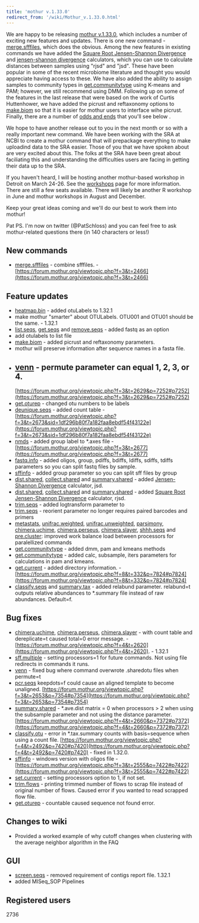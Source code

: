 ```yaml
---
title: 'mothur v.1.33.0'
redirect_from: '/wiki/Mothur_v.1.33.0.html'
---
```

We are happy to be releasing [mothur
v.1.33.0](/wiki/mothur_v.1.33.0), which includes a number of
exciting new features and updates. There is one new command -
[merge.sfffiles](/wiki/merge.sfffiles), which does the obvious.
Among the new features in existing commands we have added the [Square
Root Jensen-Shannon
Divergence](/wiki/Square_Root_Jensen-Shannon_Divergence) and
[jensen-shannon divergence](/wiki/Jensen-Shannon_Divergence)
calculators, which you can use to calculate distances between samples
using "rjsd" and "jsd". These have been popular in some of the
recent microbiome literature and thought you would appreciate having
access to these. We have also added the ability to assign samples to
community types in [get.communitytype](/wiki/get.communitytype)
using K-means and PAM; however, we still recommend using DMM. Following
up on some of the features in the last release that were based on the
work of Curtis Huttenhower, we have added the picrust and reftaxonomy
options to [make.biom](/wiki/make.biom) so that it is easier for
mothur users to interface wihe picrust. Finally, there are a number of
[odds and ends](/wiki/mothur_v.1.33.0#feature-updates) that you'll see below .

We hope to have another release out to you in the next month or so with
a really important new command. We have been working with the SRA at
NCBI to create a mothur command that will prepackage everything to make
uploadind data to the SRA easier. Those of you that we have spoken about
are very excited about this. The folks at the SRA have been great about
faciliating this and understanding the difficulties users are facing in
getting their data up to the SRA.

If you haven't heard, I will be hosting another mothur-based workshop
in Detroit on March 24-26. See the [workshops](/wiki/Workshops)
page for more information. There are still a few seats available. There
will likely be another R workshop in June and mothur workshops in August
and December.

Keep your great ideas coming and we'll do our best to work them into
mothur!

Pat PS. I'm now on twitter (\@PatSchloss) and you can feel free to ask
mothur-related questions there (in 140 characters or less!)

## New commands

-   [merge.sfffiles](/wiki/merge.sfffiles) - combine sfffiles. -
    [https://forum.mothur.org/viewtopic.php?f=3&t=2466](https://forum.mothur.org/viewtopic.php?f=3&t=2466)

## Feature updates

-   [heatmap.bin](/wiki/heatmap.bin) - added otuLabels to 1.32.1
-   make mothur "smarter" about OTULabels. OTU001 and OTU01 should be
    the same. - 1.32.1
-   [list.seqs](/wiki/list.seqs), [get.seqs](/wiki/get.seqs)
    and [remove.seqs](/wiki/remove.seqs) - added fastq as an option
-   add otulabels to list file
-   [make.biom](/wiki/make.biom) - added picrust and reftaxonomy
    parameters.
-   mothur will preserve information after sequence names in a fasta
    file.
-   [venn](/wiki/venn) - permute parameter can equal 1, 2, 3, or 4.
    -
    [https://forum.mothur.org/viewtopic.php?f=3&t=2629&p=7252#p7252](https://forum.mothur.org/viewtopic.php?f=3&t=2629&p=7252#p7252)
-   [get.oturep](/wiki/get.oturep) - changed otu numbers to be
    labels
-   [deunique.seqs](/wiki/deunique.seqs) - added count table -
    [https://forum.mothur.org/viewtopic.php?f=3&t=2673&sid=1df296b80f7a182faa8ebdf54f43122e](https://forum.mothur.org/viewtopic.php?f=3&t=2673&sid=1df296b80f7a182faa8ebdf54f43122e)
-   [nmds](/wiki/nmds) - added group label to \*.axes file -
    [https://forum.mothur.org/viewtopic.php?f=3&t=2677](https://forum.mothur.org/viewtopic.php?f=3&t=2677)
-   [fastq.info](/wiki/fastq.info) - added oligos, group, pdiffs,
    bdiffs, ldiffs, sdiffs, tdiffs parameters so you can split fastq
    files by sample.
-   [sffinfo](/wiki/sffinfo) - added group parameter so you can
    split sff files by group
-   [dist.shared](/wiki/dist.shared),
    [collect.shared](/wiki/collect.shared) and
    [summary.shared](/wiki/summary.shared) - added [Jensen-Shannon
    Divergence](/wiki/Jensen-Shannon_Divergence) calculator, jsd.
-   [dist.shared](/wiki/dist.shared),
    [collect.shared](/wiki/collect.shared) and
    [summary.shared](/wiki/summary.shared) - added [Square Root
    Jensen-Shannon
    Divergence](/wiki/Square_Root_Jensen-Shannon_Divergence)
    calculator, rjsd.
-   [trim.seqs](/wiki/trim.seqs) - added logtransform parameter to
-   [trim.seqs](/wiki/trim.seqs) - reorient parameter no longer
    requires paired barcodes and primers
-   [metastats](/wiki/metastats),
    [unifrac.weighted](/wiki/unifrac.weighted),
    [unifrac.unweighted](/wiki/unifrac.unweighted),
    [parsimony](/wiki/parsimony),
    [chimera.uchime](/wiki/chimera.uchime),
    [chimera.perseus](/wiki/chimera.perseus),
    [chimera.slayer](/wiki/chimera.slayer),
    [shhh.seqs](/wiki/shhh.seqs) and
    [pre.cluster](/wiki/pre.cluster): improved work balance load
    between processors for paralellized commands
-   [get.communitytype](/wiki/get.communitytype) - added dmm, pam
    and kmeans methods
-   [get.communitytype](/wiki/get.communitytype) - added calc,
    subsample, iters parameters for calculations in pam and kmeans.
-   [get.current](/wiki/get.current) - added directory
    information. -
    [https://forum.mothur.org/viewtopic.php?f=8&t=332&p=7824#p7824](https://forum.mothur.org/viewtopic.php?f=8&t=332&p=7824#p7824)
-   [classify.seqs](/wiki/classify.seqs) and
    [summary.tax](/wiki/summary.tax) - added relabund parameter.
    relabund=t outputs relative abundances to \*.summary file instead of
    raw abundances. Default=f.

## Bug fixes

-   [chimera.uchime](/wiki/chimera.uchime),
    [chimera.perseus](/wiki/chimera.perseus),
    [chimera.slayer](/wiki/chimera.slayer) - with count table and
    dereplicate=t caused total=0 error message. -
    [https://forum.mothur.org/viewtopic.php?f=4&t=2620](https://forum.mothur.org/viewtopic.php?f=4&t=2620). - 1.32.1
-   [sff.multiple](/wiki/sff.multiple) - setting processors=1 for
    future commands. Not using file redirects in commands it runs.
-   [venn](/wiki/venn) - fixed bug where command overwrote
    .sharedotu files when permute=t
-   [pcr.seqs](/wiki/pcr.seqs) keepdots=f could cause an aligned
    template to become unaligned.
    [https://forum.mothur.org/viewtopic.php?f=3&t=2653&p=7354#p7354](https://forum.mothur.org/viewtopic.php?f=3&t=2653&p=7354#p7354)
-   [summary.shared](/wiki/summary.shared) - \*.ave.dist matrix = 0
    when processors \> 2 when using the subsample parameter and not
    using the distance parameter.
    [https://forum.mothur.org/viewtopic.php?f=4&t=2660&p=7372#p7372](https://forum.mothur.org/viewtopic.php?f=4&t=2660&p=7372#p7372)
-   [classify.otu](/wiki/classify.otu) - error in \*.tax.summary
    counts with basis=sequence when using a count file.
    [https://forum.mothur.org/viewtopic.php?f=4&t=2492&p=7420#p7420](https://forum.mothur.org/viewtopic.php?f=4&t=2492&p=7420#p7420) -
    fixed in 1.32.0.
-   [sffinfo](/wiki/sffinfo) - windows version with oligos file -
    [https://forum.mothur.org/viewtopic.php?f=3&t=2555&p=7422#p7422](https://forum.mothur.org/viewtopic.php?f=3&t=2555&p=7422#p7422)
-   [set.current](/wiki/set.current) - setting processors option to
    1, if not set.
-   [trim.flows](/wiki/trim.flows) - printing trimmed number of
    flows to scrap file instead of original number of flows. Caused
    error if you wanted to read scrapped flow file.
-   [get.oturep](/wiki/get.oturep) - countable caused sequence not
    found error.

## Changes to wiki

-   Provided a worked example of why cutoff changes when clustering with
    the average neighbor algorithm in the FAQ

## GUI

-   [screen.seqs](/wiki/screen.seqs) - removed requirement of
    contigs report file. 1.32.1
-   added MISeq\_SOP Pipelines

## Registered users

2736

